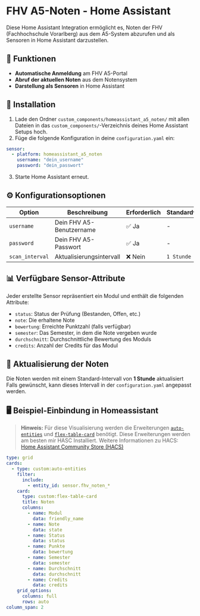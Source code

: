 # FHV A5-Noten - Home Assistant

Diese Home Assistant Integration ermöglicht es, Noten der FHV (Fachhochschule Vorarlberg) aus dem A5-System abzurufen und als Sensoren in Home Assistant darzustellen.

## 📌 Funktionen
- **Automatische Anmeldung** am FHV A5-Portal
- **Abruf der aktuellen Noten** aus dem Notensystem
- **Darstellung als Sensoren** in Home Assistant

## 🔧 Installation

1. Lade den Ordner `custom_components/homeassistant_a5_noten/` mit allen Dateien in das `custom_components/`-Verzeichnis deines Home Assistant Setups hoch.
2. Füge die folgende Konfiguration in deine `configuration.yaml` ein:

```yaml
sensor:
  - platform: homeassistant_a5_noten
    username: "dein_username"
    password: "dein_passwort"
```

3. Starte Home Assistant erneut.

## ⚙️ Konfigurationsoptionen

| Option             | Beschreibung                                        | Erforderlich | Standardwert |
|-------------------|------------------------------------------------|-------------|-------------|
| `username`       | Dein FHV A5-Benutzername                     | ✅ Ja        | -           |
| `password`       | Dein FHV A5-Passwort                         | ✅ Ja        | -           |
| `scan_interval`  | Aktualisierungsintervall                     | ❌ Nein      | `1 Stunde`  |

## 📊 Verfügbare Sensor-Attribute

Jeder erstellte Sensor repräsentiert ein Modul und enthält die folgenden Attribute:

- `status`: Status der Prüfung (Bestanden, Offen, etc.)
- `note`: Die erhaltene Note
- `bewertung`: Erreichte Punktzahl (falls verfügbar)
- `semester`: Das Semester, in dem die Note vergeben wurde
- `durchschnitt`: Durchschnittliche Bewertung des Moduls
- `credits`: Anzahl der Credits für das Modul

## 🔄 Aktualisierung der Noten

Die Noten werden mit einem Standard-Intervall von **1 Stunde** aktualisiert Falls gewünscht, kann dieses Intervall in der `configuration.yaml` angepasst werden.


## 🖥️ Beispiel-Einbindung in Homeassistant

> **Hinweis:** Für diese Visualisierung werden die Erweiterungen [`auto-entities`](https://github.com/thomasloven/lovelace-auto-entities) und [`flex-table-card`](https://github.com/custom-cards/flex-table-card) benötigt.
> Diese Erweiterungen werden am besten mir HASC Installiert.
> Weitere Informationen zu HACS: [Home Assistant Community Store (HACS)](https://hacs.xyz/)

```yaml
type: grid
cards:
  - type: custom:auto-entities
    filter:
      include:
        - entity_id: sensor.fhv_noten_*
    card:
      type: custom:flex-table-card
      title: Noten
      columns:
        - name: Modul
          data: friendly_name
        - name: Note
          data: state
        - name: Status
          data: status
        - name: Punkte
          data: bewertung
        - name: Semester
          data: semester
        - name: Durchschnitt
          data: durchschnitt
        - name: Credits
          data: credits
    grid_options:
      columns: full
      rows: auto
column_span: 2
```